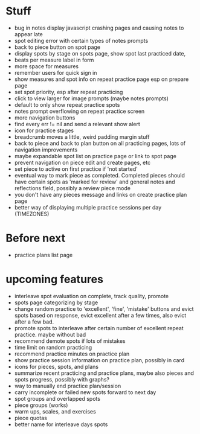 # Stuff

- bug in notes display javascript crashing pages and causing notes to appear late
- spot editing error with certain types of notes prompts
- back to piece button on spot page
- display spots by stage on spots page, show spot last practiced date,
- beats per measure label in form
- more space for measures
- remember users for quick sign in
- show measures and spot info on repeat practice page esp on prepare page
- set spot priority, esp after repeat practicing
- click to view larger for image prompts (maybe notes prompts)
- default to only show repeat practice spots
- notes prompt overflowing on repeat practice screen
- more navigation buttons
- find every err != nil and send a relevant show alert
- icon for practice stages
- breadcrumb moves a little, weird padding margin stuff
- back to piece and back to plan button on all practicing pages, lots of navigation
  improvements
- maybe expandable spot list on practice page or link to spot page
- prevent navigation on piece edit and create pages, etc
- set piece to active on first practice if 'not started'
- eventual way to mark piece as completed. Completed pieces should have certain spots as
  'marked for review' and general notes and reflections field, possibly a review piece
  mode
- you don't have any pieces message and links on create practice plan page
- better way of displaying multiple practice sessions per day (TIMEZONES)

# Before next

- practice plans list page

# upcoming features

- interleave spot evaluation on complete, track quality, promote
- spots page categorizing by stage
- change random practice to 'excellent', 'fine', 'mistake' buttons and evict spots based on
  response, evict excellent after a few times, also evict after a few bad.
- promote spots to interleave after certain number of excellent repeat practice. maybe
  without bad
- recommend demote spots if lots of mistakes
- time limit on random practicing
- recommend practice minutes on practice plan
- show practice session information on practice plan, possibly in card
- icons for pieces, spots, and plans
- summarize recent practicing and practice plans, maybe also pieces and spots progress, possibly with graphs?
- way to manually end practice plan/session
- carry incomplete or failed new spots forward to next day
- spot groups and overlapped spots
- piece groups (works)
- warm ups, scales, and exercises
- piece quotas
- better name for interleave days spots
